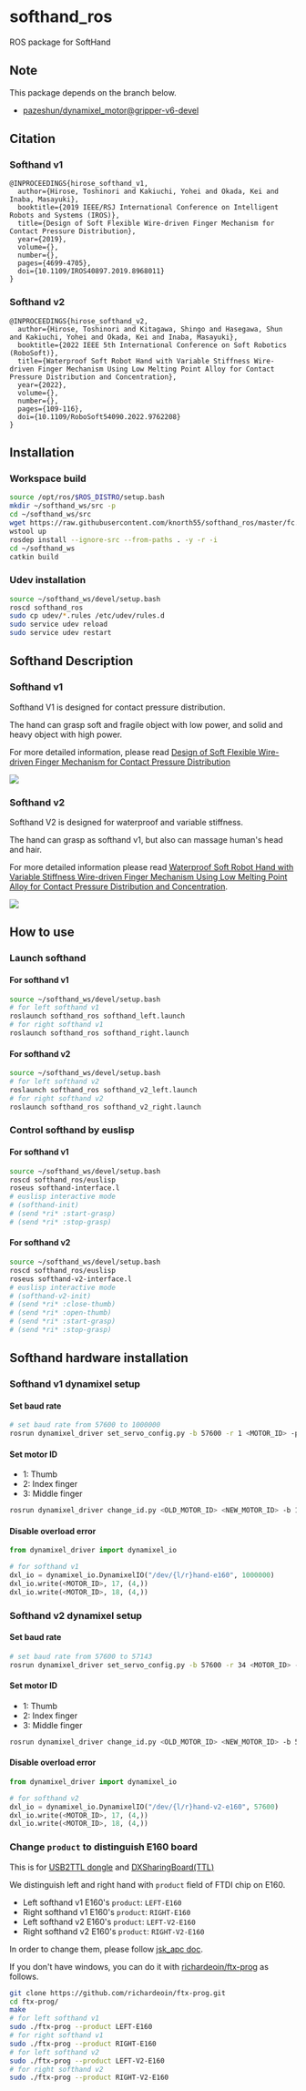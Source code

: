 # softhand_ros

ROS package for SoftHand

## Note

This package depends on the branch below.

- [pazeshun/dynamixel_motor@gripper-v6-devel](https://github.com/pazeshun/dynamixel_motor/tree/gripper-v6-devel)

## Citation

### Softhand v1

```
@INPROCEEDINGS{hirose_softhand_v1,
  author={Hirose, Toshinori and Kakiuchi, Yohei and Okada, Kei and Inaba, Masayuki},
  booktitle={2019 IEEE/RSJ International Conference on Intelligent Robots and Systems (IROS)}, 
  title={Design of Soft Flexible Wire-driven Finger Mechanism for Contact Pressure Distribution}, 
  year={2019},
  volume={},
  number={},
  pages={4699-4705},
  doi={10.1109/IROS40897.2019.8968011}
}
```

### Softhand v2

```
@INPROCEEDINGS{hirose_softhand_v2,
  author={Hirose, Toshinori and Kitagawa, Shingo and Hasegawa, Shun and Kakiuchi, Yohei and Okada, Kei and Inaba, Masayuki},
  booktitle={2022 IEEE 5th International Conference on Soft Robotics (RoboSoft)}, 
  title={Waterproof Soft Robot Hand with Variable Stiffness Wire-driven Finger Mechanism Using Low Melting Point Alloy for Contact Pressure Distribution and Concentration}, 
  year={2022},
  volume={},
  number={},
  pages={109-116},
  doi={10.1109/RoboSoft54090.2022.9762208}
}
```

## Installation

### Workspace build

```bash
source /opt/ros/$ROS_DISTRO/setup.bash
mkdir ~/softhand_ws/src -p
cd ~/softhand_ws/src
wget https://raw.githubusercontent.com/knorth55/softhand_ros/master/fc.rosinstall -O .rosinstall
wstool up
rosdep install --ignore-src --from-paths . -y -r -i
cd ~/softhand_ws
catkin build
```

### Udev installation

```bash
source ~/softhand_ws/devel/setup.bash
roscd softhand_ros
sudo cp udev/*.rules /etc/udev/rules.d
sudo service udev reload
sudo service udev restart
```

## Softhand Description

### Softhand v1

Softhand V1 is designed for contact pressure distribution.

The hand can grasp soft and fragile object with low power,
and solid and heavy object with high power.

For more detailed information, please read [Design of Soft Flexible Wire-driven Finger Mechanism for Contact Pressure Distribution](https://ieeexplore.ieee.org/document/8968011)

![](.media/softhand_v1.png)

###  Softhand v2

Softhand V2 is designed for waterproof and variable stiffness.

The hand can grasp as softhand v1, but also can massage human's head and hair.

For more detailed information please read [Waterproof Soft Robot Hand with Variable Stiffness Wire-driven Finger Mechanism Using Low Melting Point Alloy for Contact Pressure Distribution and Concentration](https://ieeexplore.ieee.org/document/9762208).

![](.media/softhand_v2.png)

## How to use

### Launch softhand

#### For softhand v1

```bash
source ~/softhand_ws/devel/setup.bash
# for left softhand v1
roslaunch softhand_ros softhand_left.launch
# for right softhand v1
roslaunch softhand_ros softhand_right.launch
```

#### For softhand v2

```bash
source ~/softhand_ws/devel/setup.bash
# for left softhand v2
roslaunch softhand_ros softhand_v2_left.launch
# for right softhand v2
roslaunch softhand_ros softhand_v2_right.launch
```

### Control softhand by euslisp

#### For softhand v1

```bash
source ~/softhand_ws/devel/setup.bash
roscd softhand_ros/euslisp
roseus softhand-interface.l
# euslisp interactive mode
# (softhand-init)
# (send *ri* :start-grasp)
# (send *ri* :stop-grasp)
```

#### For softhand v2

```bash
source ~/softhand_ws/devel/setup.bash
roscd softhand_ros/euslisp
roseus softhand-v2-interface.l
# euslisp interactive mode
# (softhand-v2-init)
# (send *ri* :close-thumb)
# (send *ri* :open-thumb)
# (send *ri* :start-grasp)
# (send *ri* :stop-grasp)
```

## Softhand hardware installation

### Softhand v1 dynamixel setup

#### Set baud rate

```bash
# set baud rate from 57600 to 1000000
rosrun dynamixel_driver set_servo_config.py -b 57600 -r 1 <MOTOR_ID> -p /dev/{l/r}hand-e160
```

#### Set motor ID

- 1: Thumb
- 2: Index finger
- 3: Middle finger

```bash
rosrun dynamixel_driver change_id.py <OLD_MOTOR_ID> <NEW_MOTOR_ID> -b 1000000 -p /dev/{l/r}hand-e160
```

#### Disable overload error

```python
from dynamixel_driver import dynamixel_io

# for softhand v1
dxl_io = dynamixel_io.DynamixelIO("/dev/{l/r}hand-e160", 1000000)
dxl_io.write(<MOTOR_ID>, 17, (4,))
dxl_io.write(<MOTOR_ID>, 18, (4,))
```

### Softhand v2 dynamixel setup

#### Set baud rate

```bash
# set baud rate from 57600 to 57143
rosrun dynamixel_driver set_servo_config.py -b 57600 -r 34 <MOTOR_ID> -p /dev/{l/r}hand-v2-e160
```

#### Set motor ID

- 1: Thumb
- 2: Index finger
- 3: Middle finger

```bash
rosrun dynamixel_driver change_id.py <OLD_MOTOR_ID> <NEW_MOTOR_ID> -b 57600 -p /dev/{l/r}hand-v2-e160
```

#### Disable overload error

```python
from dynamixel_driver import dynamixel_io

# for softhand v2
dxl_io = dynamixel_io.DynamixelIO("/dev/{l/r}hand-v2-e160", 57600)
dxl_io.write(<MOTOR_ID>, 17, (4,))
dxl_io.write(<MOTOR_ID>, 18, (4,))
```

### Change `product` to distinguish E160 board

This is for [USB2TTL dongle](https://www.besttechnology.co.jp/modules/onlineshop/index.php?fct=photo&p=268) and [DXSharingBoard(TTL)](https://www.besttechnology.co.jp/modules/onlineshop/index.php?fct=photo&p=195)

We distinguish left and right hand with `product` field of FTDI chip on E160.

- Left softhand v1 E160's `product`: `LEFT-E160`
- Right softhand v1 E160's `product`: `RIGHT-E160`
- Left softhand v2 E160's `product`: `LEFT-V2-E160`
- Right softhand v2 E160's `product`: `RIGHT-V2-E160`

In order to change them, please follow [jsk_apc doc](https://jsk-apc.readthedocs.io/en/latest/jsk_arc2017_baxter/setup_gripper_v6.html#distinguish-left-dxhub-from-right-one).

If you don't have windows, you can do it with [richardeoin/ftx-prog](https://github.com/richardeoin/ftx-prog) as follows.

```bash
git clone https://github.com/richardeoin/ftx-prog.git
cd ftx-prog/
make
# for left softhand v1
sudo ./ftx-prog --product LEFT-E160
# for right softhand v1
sudo ./ftx-prog --product RIGHT-E160
# for left softhand v2
sudo ./ftx-prog --product LEFT-V2-E160
# for right softhand v2
sudo ./ftx-prog --product RIGHT-V2-E160
```
